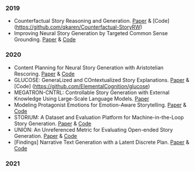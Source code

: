 ### 2019
- Counterfactual Story Reasoning and Generation. [Paper](https://arxiv.org/pdf/1909.04076v2.pdf) & [Code] (https://github.com/qkaren/Counterfactual-StoryRW)
- Improving Neural Story Generation by Targeted Common Sense Grounding. [Paper](https://arxiv.org/pdf/1908.09451v2.pdf) & [Code](https://github.com/calclavia/story-generation)
### 2020
- Content Planning for Neural Story Generation with Aristotelian Rescoring. [Paper](https://arxiv.org/pdf/2009.09870v2.pdf) & [Code](https://github.com/PlusLabNLP/story-gen-BART)
- GLUCOSE: GeneraLized and COntextualized Story Explanations. [Paper](https://arxiv.org/pdf/2009.07758v2.pdf) & [Code] (https://github.com/ElementalCognition/glucose)
- MEGATRON-CNTRL: Controllable Story Generation with External Knowledge Using Large-Scale Language Models. [Paper](https://arxiv.org/pdf/2010.00840v1.pdf)
- Modeling Protagonist Emotions for Emotion-Aware Storytelling. [Paper](https://arxiv.org/pdf/2010.06822v2.pdf) & [Code](https://github.com/fabrahman/Emo-Aware-Storytelling)
- STORIUM: A Dataset and Evaluation Platform for Machine-in-the-Loop Story Generation. [Paper](https://arxiv.org/pdf/2010.01717v1.pdf) & [Code](https://github.com/dojoteef/storium-frontend)
- UNION: An Unreferenced Metric for Evaluating Open-ended Story Generation. [Paper](https://arxiv.org/pdf/2009.07602v1.pdf) & [Code](https://github.com/thu-coai/UNION)
- [Findings] Narrative Text Generation with a Latent Discrete Plan. [Paper](https://arxiv.org/pdf/2010.03272v1.pdf) & [Code](https://github.com/harsh19/Latent-Anchor-Plan)
### 2021
